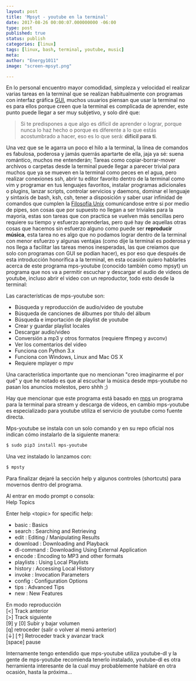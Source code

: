 ```yaml
---
layout: post
title: 'Mpsyt - youtube en la terminal'
date: 2017-08-26 00:00:07.000000000 -06:00
type: post
published: true
status: publish
categories: [linux]
tags: [linux, bash, terminal, youtube, music]
meta:
author: "Energy1011"
image: "screen-mpsyt.png"

---
```


En lo personal encuentro mayor comodidad, simpleza y velocidad el realizar varias tareas en la terminal que se realizan habitualmente con programas con interfaz gráfica [GUI](https://es.wikipedia.org/wiki/Interfaz_gr%C3%A1fica_de_usuario), muchos usuarios piensan que usar la terminal no es para ellos porque creen que la terminal es complicada de aprender, este punto puede llegar a ser muy subjetivo, y solo diré que:

> Si te predispones a que algo es difícil de aprender o lograr, porque nunca lo haz hecho o porque es diferente a lo que estás acostumbrado a hacer, eso es lo que será: **difícil para ti**.

Una vez que se le agarra un poco el hilo a la terminal, la línea de comandos es fabulosa, poderosa y jamás querrás apartarte de ella, jaja ya sé: suena romántico, muchos me entenderán; Tareas como copiar-borrar-mover archivos o carpetas desde la terminal puede llegar a parecer trivial para muchos que ya se mueven en la terminal como peces en el agua, pero realizar conexiones ssh, abrir tu editor favorito dentro de la terminal como vim y programar en tus lenguajes favoritos, instalar programas adicionales o plugins, lanzar scripts, controlar servicios y daemons, dominar el lenguaje y sintaxis de bash, ksh, csh, tener a disposición y saber usar infinidad de comandos que cumplen la [Filosofía Unix](https://en.wikipedia.org/wiki/Unix_philosophy) comunicandose entre si por medio de pipes, son cosas que por supuesto no llegan a ser triviales para la mayoría, estas son tareas que con practica se vuelven más sencillas pero requiere su tiempo y esfuerzo aprenderlas, pero qué hay de aquellas otras cosas que hacemos sin esfuerzo alguno como puede ser **reproducir música**, esta tarea no es algo que no podamos lograr dentro de la terminal con menor esfuerzo y algunas ventajas (como dije la terminal es poderosa y nos llega a facilitar las tareas menos inesperadas, las que creiamos que solo con programas con GUI se podían hacer), es por eso que después de esta introducción honorífica a la terminal, en esta ocasión quiero hablarles acerca de este programa mps-youtube (conocido también como mpsyt) un programa que nos va a permitir escuchar y descargar el audio de videos de youtube, incluso abrir el video con un reproductor, todo esto desde la terminal:

Las características de mps-youtube son:
- Búsqueda y reproducción de audio/video de youtube
- Búsqueda de canciones de álbumes por título del álbum
- Búsqueda e importación de playlist de youtube
- Crear y guardar playlist locales
- Descargar audio/video
- Conversión a mp3 y otros formatos (requiere ffmpeg y avconv)
- Ver los comentarios del video
- Funciona con Python 3.x
- Funciona con Windows, Linux and Mac OS X
- Requiere mplayer o mpv

Una característica importante que no mencionan "creo imaginarme el por qué" y que he notado es que al escuchar la música desde mps-youtube no pasan los anuncios molestos, pero shhh ;)

Hay que mencionar que este programa está basado en [mps](https://github.com/np1/mps) un programa para la terminal para stream y descarga de videos, en cambio mps-youtube es especializado para youtube utiliza el servicio de youtube como fuente directa.

Mps-youtube se instala con un solo comando y en su repo oficial nos indican cómo instalarlo de la siguiente manera:
```bash
$ sudo pip3 install mps-youtube
```

Una vez instalado lo lanzamos con:
```bash
$ mpsty
```
Para finalizar dejaré la sección help y algunos controles (shortcuts) para movernos dentro del programa.  

Al entrar en modo prompt o consola:  
  Help Topics  

  Enter help \<topic\> for specific help:  
  - basic      : Basics  
  - search     : Searching and Retrieving  
  - edit       : Editing / Manipulating Results  
  - download   : Downloading and Playback  
  - dl-command : Downloading Using External Application  
  - encode     : Encoding to MP3 and other formats  
  - playlists  : Using Local Playlists  
  - history    : Accessing Local History  
  - invoke     : Invocation Parameters  
  - config     : Configuration Options  
  - tips       : Advanced Tips  
  - new        : New Features  

En modo reproducción  
    [<] Track anterior  
    [>] Track siguiente  
    [9] y [0] Subir y bajar volumen  
    [q] retroceder (salir o volver al menú anterior)   
    [↓] [↑] Retroceder track y avanzar track  
    [space] pause

Internamente tengo entendido que mps-youtube utiliza youtube-dl y la gente de mps-youtube recomienda tenerlo instalado, youtube-dl es otra herramienta interesante de la cual muy probablemente hablaré en otra ocasión, hasta la próxima...
